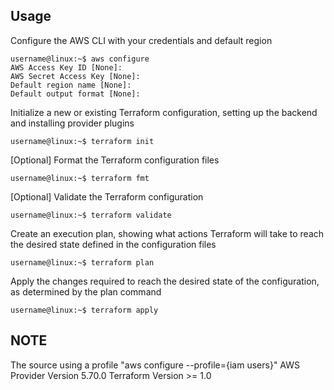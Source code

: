 ## Usage

Configure the AWS CLI with your credentials and default region

```console
username@linux:~$ aws configure 
AWS Access Key ID [None]:
AWS Secret Access Key [None]:
Default region name [None]:
Default output format [None]:  
```

Initialize a new or existing Terraform configuration, setting up the backend and installing provider plugins

```console
username@linux:~$ terraform init  
```
[Optional] Format the Terraform configuration files

```console
username@linux:~$ terraform fmt
```

[Optional] Validate the Terraform configuration

```console
username@linux:~$ terraform validate
```

Create an execution plan, showing what actions Terraform will take to reach the desired state defined in the configuration files

```console
username@linux:~$ terraform plan
```

Apply the changes required to reach the desired state of the configuration, as determined by the plan command

```console
username@linux:~$ terraform apply
```

## NOTE
The source using a profile "aws configure --profile={iam users}"
AWS Provider Version 5.70.0
Terraform Version >= 1.0